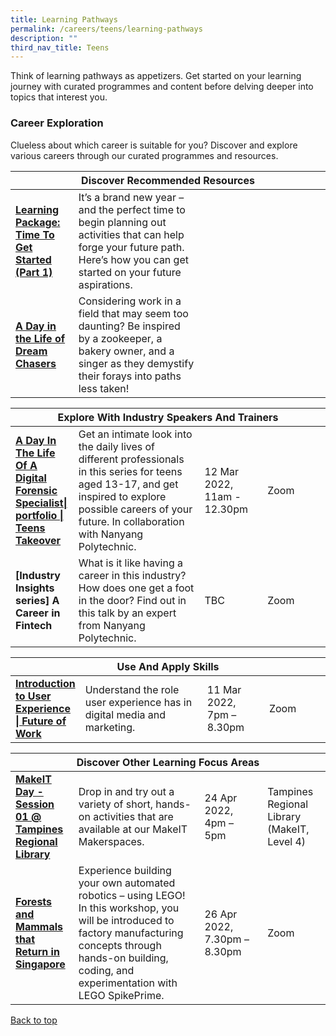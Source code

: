 ```yaml
---
title: Learning Pathways
permalink: /careers/teens/learning-pathways
description: ""
third_nav_title: Teens
---
```

Think of learning pathways as appetizers. Get started on your learning journey with curated programmes and content before delving deeper into topics that interest you.

<h3><b>Career Exploration</b></h3>
Clueless about which career is suitable for you? Discover and explore various careers through our curated programmes and resources.

<div class="horizontal-scroll margin--bottom--lg">
  <table class="generic-table">
    <thead>
      <tr>
        <th class="is-uppercase has-weight-normal" colspan="4">Discover Recommended Resources</th>
      </tr>
    </thead>
    <tbody>
      <tr>
        <td style="width: 20%;"><a target="_blank" href="/careers/teens/content"><b>Learning Package: Time To Get Started (Part 1)</b></a></td>
        <td style="width: 40%;">It’s a brand new year – and the perfect time to begin planning out activities that can help forge your future path. Here’s how you can get started on your future aspirations.</td>
        <td style="width: 20%;"></td>
        <td style="width: 20%;"></td>
      </tr>
      <tr>
        <td><a target="_blank" href="/careers/teens/content"><b>A Day in the Life of Dream Chasers</b></a></td>
        <td>Considering work in a field that may seem too daunting? Be inspired by a zookeeper, a bakery owner, and a singer as they demystify their forays into paths less taken!</td>
        <td></td>
        <td></td>
      </tr>
    </tbody>
  </table>
</div>

<div class="horizontal-scroll margin--bottom--lg">
  <table class="generic-table">
    <thead>
      <tr>
        <th class="is-uppercase has-weight-normal" colspan="4">Explore With Industry Speakers And Trainers</th>
      </tr>
    </thead>
    <tbody>
      <tr>
        <td style="width: 20%;"><a target="_blank" href="http://go.gov.sg/nlb-teensprogs"><b> A Day In The Life Of A Digital Forensic Specialist| portfolio | Teens Takeover </b></a></td>
        <td style="width: 40%;">Get an intimate look into the daily lives of different professionals in this  series for teens aged 13-17, and get inspired to explore possible careers of your future. In collaboration with Nanyang Polytechnic. </td>
        <td style="width: 20%;">12 Mar 2022,<br>11am - 12.30pm</td>
        <td style="width: 20%;">Zoom</td>
      </tr>
      <tr>
        <td><b>[Industry Insights series] A Career in Fintech</b></td>
        <td> What is it like having a career in this industry? How does one get a foot in the door? Find out in this talk by an expert from Nanyang Polytechnic.</td>
        <td>TBC<br> </td>
        <td>Zoom</td>
      </tr>
    </tbody>
  </table>
</div>

<div class="horizontal-scroll margin--bottom--lg">
  <table class="generic-table">
    <thead>
      <tr>
        <th class="is-uppercase has-weight-normal" colspan="4">Use And Apply Skills</th>
      </tr>
    </thead>
    <tbody>
      <tr>
        <td style="width: 20%;"><a target="_blank" href="https://www.eventbrite.com/e/introduction-to-user-experience-future-of-work-registration-269328527877?aff=odcleoeventsincollection&keep_tld=1"><b>Introduction to User Experience | Future of Work</b></a></td>
        <td style="width: 40%;">Understand the role user experience has in digital media and marketing. </td>
        <td style="width: 20%;">11 Mar 2022,<br>7pm – 8.30pm</td>
        <td style="width: 20%;">Zoom</td>
      </tr>
    </tbody>
  </table>
</div>
<div class="horizontal-scroll margin--bottom--lg">
  <table class="generic-table">
    <thead>
      <tr>
        <th class="is-uppercase has-weight-normal" colspan="4">Discover Other Learning Focus Areas</th>
      </tr>
    </thead>
    <tbody>
<tr>
<td style="width: 20%;"><a  target="_blank" href="https://www.eventbrite.sg/e/makeit-day-session-01-tampines-regional-library-registration-272528418837?aff=ebdsoporgprofile">
	<b> MakeIT Day - Session 01 @ Tampines Regional Library </b></a></td>
        <td style="width: 40%;"> 
Drop in and try out a variety of short, hands-on activities that are available at our MakeIT Makerspaces.</td>
        <td style="width: 20%;"> 24 Apr 2022,<br>4pm – 5pm</td>
        <td style="width: 20%;"> Tampines Regional Library (MakeIT, Level 4)</td>
      </tr>
      <tr>
        <td><a target="_blank" href="https://www.eventbrite.sg/e/forests-and-mammals-that-return-in-singapore-tickets-289017006647?aff=ebdsoporgprofile"><b> Forests and Mammals that Return in Singapore </b></a></td>
        <td> Experience building your own automated robotics – using LEGO! In this workshop, you will be introduced to factory manufacturing concepts through hands-on building, coding, and experimentation with LEGO SpikePrime.</td>
        <td> 26 Apr 2022,<br>7.30pm – 8.30pm</td>
        <td> Zoom</td>
      </tr>
    </tbody>
  </table>
</div>

<p class="has-text-right margin--top--xl"><a href="#main-content">Back to top</a></p>